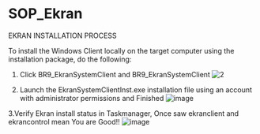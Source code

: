 # SOP_Ekran

EKRAN INSTALLATION PROCESS

To install the Windows Client locally on the target computer using the installation package, do the following:


1. Click BR9_EkranSystemClient and BR9_EkranSystemClient
![2](https://github.com/mice-love-rice/Br9/assets/126450125/e642d810-f200-4791-a773-6c6e9ff75994)

2. Launch the EkranSystemClientInst.exe installation file using an account with administrator permissions and Finished
![image](https://github.com/mice-love-rice/Br9/assets/126450125/7f54ffae-e198-4086-8fc7-16cc49e8a3ef)

3.Verify Ekran install status in Taskmanager, Once saw ekranclient and ekrancontrol mean You are Good!!
![image](https://github.com/mice-love-rice/Br9/assets/126450125/90edde2b-a528-4649-b788-768189546c55)
